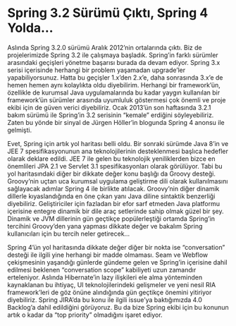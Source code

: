 # Spring 3.2 Sürümü Çıktı, Spring 4 Yolda…

Aslında Spring 3.2.0 sürümü Aralık 2012’nin ortalarında çıktı. Biz de projelerimizde Spring 3.2 ile çalışmaya başladık. 
Spring’in farklı sürümler arasındaki geçişleri yönetme başarısı burada da devam ediyor. Spring 3.x serisi içerisinde 
herhangi bir problem yaşamadan upgrade’ler yapabiliyorsunuz. Hatta bu geçişler 1.x’den 2.x’e, daha sonrasında 3.x’e de 
hemen hemen aynı kolaylıkta oldu diyebilirim. Herhangi bir framework’ün, özellikle de kurumsal Java uygulamalarında bu 
kadar yaygın kullanılan bir framework’ün sürümler arasında uyumluluk göstermesi çok önemli ve proje ekibi için de güven 
verici diyebiliriz. Ocak 2013’ün son haftasında 3.2.1 bakım sürümü ile Spring’in 3.2 serisinin “kemale” erdiğini 
söyleyebiliriz. Zaten bu yönde bir sinyal de Jürgen Höller’in blogunda Spring 4 anonsu ile gelmişti.

Evet, Spring için artık yol haritası belli oldu. Bir sonraki sürümde Java 8’in ve JEE 7 spesifikasyonunun ana 
teknolojilerinin desteklenmesi başlıca hedefler olarak deklare edildi. JEE 7 ile gelen bu teknolojik yeniliklerden bizce 
en önemlileri JPA 2.1 ve Servlet 3.1 spesifikasyonları olarak görülüyor. Tabi bu yol haritasındaki diğer bir dikkate değer 
konu başlığı da Groovy desteği. Groovy’nin uçtan uca kurumsal uygulama geliştirme dili olarak kullanılmasını sağlayacak 
adımlar Spring 4 ile birlikte atılacak. Groovy’nin diğer dinamik dillerle kıyaslandığında en öne çıkan yanı Java diline 
sintaktik benzerliği diyebiliriz. Geliştiriciler için fazladan bir efor sarf etmeden Java platformu içerisine entegre 
dinamik bir dile araç setlerinde sahip olmak güzel bir şey. Dinamik ve JVM dillerinin gün geçtikçe popülerleştiği ortamda 
Spring’in tercihini Groovy’den yana yapması dikkate değer ve bakalım Spring kullanıcıları için bu tercih neler getirecek…

Spring 4’ün yol haritasında dikkate değer diğer bir nokta ise “conversation” desteği ile ilgili yine herhangi bir madde 
olmaması. Seam ve Webflow çekişmesinin yaşandığı günlerde gündeme gelen ve Spring’in içerisine dahil edilmesi beklenen 
“conversation scope” kabiliyeti uzun zamandır erteleniyor. Aslında Hibernate’in lazy ilişkileri ele alma yönteminden 
kaynaklanan bu ihtiyaç, UI teknolojilerindeki gelişmeler ve yeni nesil RIA framework’leri de göz önüne alındığında gün 
geçtikçe önemini yitiriyor diyebiliriz. Spring JIRA’da bu konu ile ilgili issue’ya baktığımızda 4.0 Backlog’a dahil 
edildiğini görüyoruz. Bu da bize Spring ekibi için bu konunun artık o kadar da “top priority” olmadığını işaret ediyor.
